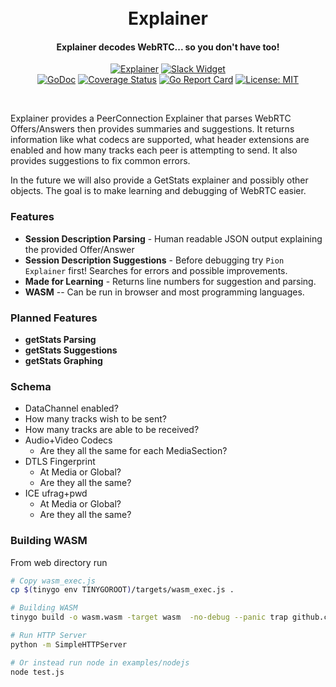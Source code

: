 <h1 align="center">
  <br>
  Explainer
  <br>
</h1>
<h4 align="center">Explainer decodes WebRTC... so you don't have too!</h4>
<p align="center">
  <a href="https://pion.ly"><img src="https://img.shields.io/badge/pion-explainer-gray.svg?longCache=true&colorB=brightgreen" alt="Explainer"></a>
  <a href="https://pion.ly/slack"><img src="https://img.shields.io/badge/join-us%20on%20slack-gray.svg?longCache=true&logo=slack&colorB=brightgreen" alt="Slack Widget"></a>
  <br>
  <a href="https://pkg.go.dev/github.com/pion/explainer"><img src="https://godoc.org/github.com/pion/explainer?status.svg" alt="GoDoc"></a>
  <a href="https://codecov.io/gh/pion/explainer"><img src="https://codecov.io/gh/pion/explainer/branch/master/graph/badge.svg" alt="Coverage Status"></a>
  <a href="https://goreportcard.com/report/github.com/pion/explainer"><img src="https://goreportcard.com/badge/github.com/pion/explainer" alt="Go Report Card"></a>
  <a href="LICENSE"><img src="https://img.shields.io/badge/License-MIT-yellow.svg" alt="License: MIT"></a>
</p>
<br>

Explainer provides a PeerConnection Explainer that parses WebRTC Offers/Answers then provides summaries and suggestions. It returns information like
what codecs are supported, what header extensions are enabled and how many tracks each peer is attempting to send. It also provides suggestions to fix
common errors.

In the future we will also provide a GetStats explainer and possibly other objects. The goal is to make learning and debugging of WebRTC easier.

### Features

* **Session Description Parsing** - Human readable JSON output explaining the provided Offer/Answer
* **Session Description Suggestions** - Before debugging try `Pion Explainer` first! Searches for errors and possible improvements.
* **Made for Learning** - Returns line numbers for suggestion and parsing.
* **WASM** -- Can be run in browser and most programming languages.

### Planned Features

* **getStats Parsing**
* **getStats Suggestions**
* **getStats Graphing**

### Schema

* DataChannel enabled?
* How many tracks wish to be sent?
* How many tracks are able to be received?
* Audio+Video Codecs
  - Are they all the same for each MediaSection?
* DTLS Fingerprint
  - At Media or Global?
  - Are they all the same?
* ICE ufrag+pwd
  - At Media or Global?
  - Are they all the same?

### Building WASM
From web directory run

```sh
# Copy wasm_exec.js
cp $(tinygo env TINYGOROOT)/targets/wasm_exec.js .

# Building WASM
tinygo build -o wasm.wasm -target wasm  -no-debug --panic trap github.com/pion/explainer/pkg/wasm

# Run HTTP Server
python -m SimpleHTTPServer

# Or instead run node in examples/nodejs
node test.js
```
